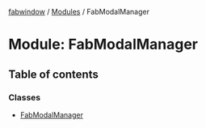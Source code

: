 [fabwindow](../README.md) / [Modules](../modules.md) / FabModalManager

# Module: FabModalManager

## Table of contents

### Classes

- [FabModalManager](../classes/FabModalManager.FabModalManager.md)
